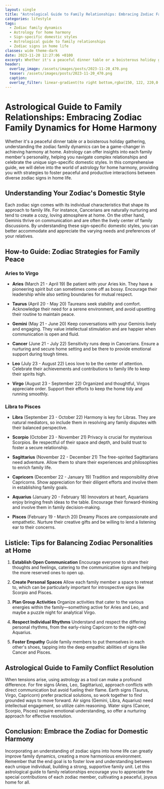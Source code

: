 ```yaml
---
layout: single
title: "Astrological Guide to Family Relationships: Embracing Zodiac Family Dynamics for Home Harmony"
categories: lifestyle
tags:
  - Zodiac family dynamics
  - Astrology for home harmony
  - Sign-specific domestic styles
  - Astrological guide to family relationships
  - Zodiac signs in home life
classes: wide theme-dark
date: 2023-11-20 12:27:06 +0100
excerpt: Whether it's a peaceful dinner table or a boisterous holiday gathering, understanding the zodiac family dynamics can be a game-changer in achieving harmony at home.
header:
  overlay_image: /assets/images/posts/2023-11-20_470.png
  teaser: /assets/images/posts/2023-11-20_470.png
  caption: 
  overlay_filter: linear-gradient(to right bottom,rgba(150, 122, 220,0.8), rgba(255,245,208,0.5))
---
```

# Astrological Guide to Family Relationships: Embracing Zodiac Family Dynamics for Home Harmony

Whether it's a peaceful dinner table or a boisterous holiday gathering, understanding the zodiac family dynamics can be a game-changer in achieving harmony at home. Astrology can offer insights into each family member's personality, helping you navigate complex relationships and celebrate the unique sign-specific domestic styles. In this comprehensive guide, we will delve into the world of astrology for home harmony, providing you with strategies to foster peaceful and productive interactions between diverse zodiac signs in home life.

## Understanding Your Zodiac's Domestic Style

Each zodiac sign comes with its individual characteristics that shape its approach to family life. For instance, Cancerians are naturally nurturing and tend to create a cozy, loving atmosphere at home. On the other hand, Geminis thrive on communication and are often the lively center of family discussions. By understanding these sign-specific domestic styles, you can better accommodate and appreciate the varying needs and preferences of your relatives.

## How-to Guide: Zodiac Strategies for Family Peace

### Aries to Virgo

- **Aries** (March 21 - April 19)
  Be patient with your Aries kin. They have a pioneering spirit but can sometimes come off as bossy. Encourage their leadership while also setting boundaries for mutual respect.

- **Taurus** (April 20 - May 20)
  Taureans seek stability and comfort. Acknowledge their need for a serene environment, and avoid upsetting their routine to maintain peace.

- **Gemini** (May 21 - June 20)
  Keep conversations with your Geminis lively and engaging. They value intellectual stimulation and are happier when communication is open and fluid.

- **Cancer** (June 21 - July 22)
  Sensitivity runs deep in Cancerians. Ensure a nurturing and secure home setting and be there to provide emotional support during tough times.

- **Leo** (July 23 - August 22)
  Leos love to be the center of attention. Celebrate their achievements and contributions to family life to keep their spirits high.

- **Virgo** (August 23 - September 22)
  Organized and thoughtful, Virgos appreciate order. Support their efforts to keep the home tidy and running smoothly.

### Libra to Pisces

- **Libra** (September 23 - October 22)
  Harmony is key for Libras. They are natural mediators, so include them in resolving any family disputes with their balanced perspective.

- **Scorpio** (October 23 - November 21)
  Privacy is crucial for mysterious Scorpios. Be respectful of their space and depth, and build trust to foster a secure relationship.

- **Sagittarius** (November 22 - December 21)
  The free-spirited Sagittarians need adventure. Allow them to share their experiences and philosophies to enrich family life.

- **Capricorn** (December 22 - January 19)
  Tradition and responsibility drive Capricorns. Show appreciation for their diligent efforts and involve them in establishing family goals.

- **Aquarius** (January 20 - February 18)
  Innovators at heart, Aquarians enjoy bringing fresh ideas to the table. Encourage their forward-thinking and involve them in family decision-making.

- **Pisces** (February 19 - March 20)
  Dreamy Pisces are compassionate and empathetic. Nurture their creative gifts and be willing to lend a listening ear to their concerns.

## Listicle: Tips for Balancing Zodiac Personalities at Home

1. **Establish Open Communication**
    Encourage everyone to share their thoughts and feelings, catering to the communicative signs and helping the more reserved ones to open up.

2. **Create Personal Spaces**
    Allow each family member a space to retreat to, which can be particularly important for introspective signs like Scorpio and Pisces.

3. **Plan Group Activities**
    Organize activities that cater to the various energies within the family—something active for Aries and Leo, and maybe a puzzle night for analytical Virgo.

4. **Respect Individual Rhythms**
    Understand and respect the differing personal rhythms, from the early-rising Capricorn to the night-owl Aquarius.

5. **Foster Empathy**
    Guide family members to put themselves in each other's shoes, tapping into the deep empathic abilities of signs like Cancer and Pisces.

## Astrological Guide to Family Conflict Resolution

When tensions arise, using astrology as a tool can make a profound difference. For fire signs (Aries, Leo, Sagittarius), approach conflicts with direct communication but avoid fueling their flame. Earth signs (Taurus, Virgo, Capricorn) prefer practical solutions, so work together to find grounded ways to move forward. Air signs (Gemini, Libra, Aquarius) need intellectual engagement, so utilize calm reasoning. Water signs (Cancer, Scorpio, Pisces) require emotional understanding, so offer a nurturing approach for effective resolution.

## Conclusion: Embrace the Zodiac for Domestic Harmony

Incorporating an understanding of zodiac signs into home life can greatly improve family dynamics, creating a more harmonious environment. Remember that the end goal is to foster love and understanding between each unique individual, building a strong, supportive family unit. Let this astrological guide to family relationships encourage you to appreciate the special contributions of each zodiac member, cultivating a peaceful, joyous home for all.